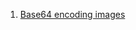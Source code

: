  1. [Base64 encoding images]
 
[Base64 encoding images]: https://varvy.com/pagespeed/base64-images.html
